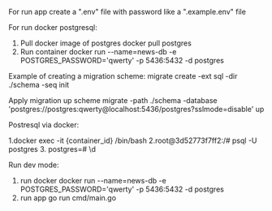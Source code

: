 For run app create a ".env" file with password like a ".example.env" file

For run docker postgresql:
1. Pull docker image of postgres
docker pull postgres
2. Run container
docker run --name=news-db -e POSTGRES_PASSWORD='qwerty' -p 5436:5432 -d postgres

Example of creating a migration scheme:
migrate create -ext sql -dir ./schema -seq init

Apply migration up scheme
migrate -path ./schema -database 'postgres://postgres:qwerty@localhost:5436/postgres?sslmode=disable' up

Postresql via docker:

1.docker exec -it {container_id} /bin/bash
2.root@3d52773f7ff2:/# psql -U postgres
3. postgres=# \d


Run dev mode:
1. run docker
docker run --name=news-db -e POSTGRES_PASSWORD='qwerty' -p 5436:5432 -d postgres
2. run app
go run cmd/main.go